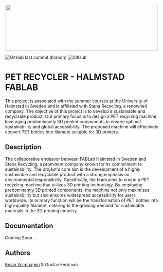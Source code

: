 
<p align="center">
  <img width="500" height="150" src="https://i.imgur.com/0Yd6wvD.png">
</p>


![GitHub last commit (branch)](https://img.shields.io/github/last-commit/KevinOW/HALMSTAD_FABLAB_PET_RECYCLER/main?style=for-the-badge)
![GitHub](https://img.shields.io/github/license/KevinOW/HALMSTAD_FABLAB_PET_RECYCLER?style=for-the-badge)
# PET RECYCLER - HALMSTAD FABLAB

This project is associated with the summer courses at the University of Halmstad in Sweden and is affiliated with Stena Recycling, a renowned company. The objective of this project is to develop a sustainable and recyclable product. Our primary focus is to design a PET recycling machine, leveraging predominantly 3D printed components to ensure optimal sustainability and global accessibility. The proposed machine will effectively convert PET bottles into filament suitable for 3D printers.


## Description
The collaborative endeavor between FABLab Halmstad in Sweden and Stena Recycling, a prominent company known for its commitment to sustainability. The project's core aim is the development of a highly sustainable and recyclable product with a strong emphasis on environmental responsibility. Specifically, the team aims to create a PET recycling machine that utilizes 3D printing technology. By employing predominantly 3D printed components, the machine not only maximizes sustainability but also ensures widespread accessibility for users worldwide. Its primary function will be the transformation of PET bottles into high-quality filament, catering to the growing demand for sustainable materials in the 3D printing industry.

## Documentation
Coming Soon...

## Authors
[Kevin Volmhagen](https://github.com/KevinOW) &
Gustav Ferdman

